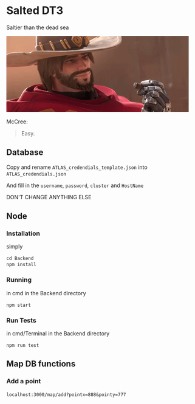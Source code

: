 # Salted DT3

Saltier than the dead sea

![til](./Resource/mccree.gif)

McCree:

> Easy.

## Database

Copy and rename `ATLAS_credendials_template.json` into `ATLAS_credendials.json`

And fill in the `username`, `password`, `cluster` and `HostName`

DON'T CHANGE ANYTHING ELSE

## Node

### Installation

simply

```
cd Backend
npm install
```

### Running

in cmd in the Backend directory

```
npm start
```

### Run Tests

in cmd/Terminal in the Backend directory

```
npm run test
```

## Map DB functions

### Add a point

```
localhost:3000/map/add?pointx=888&pointy=777
```
